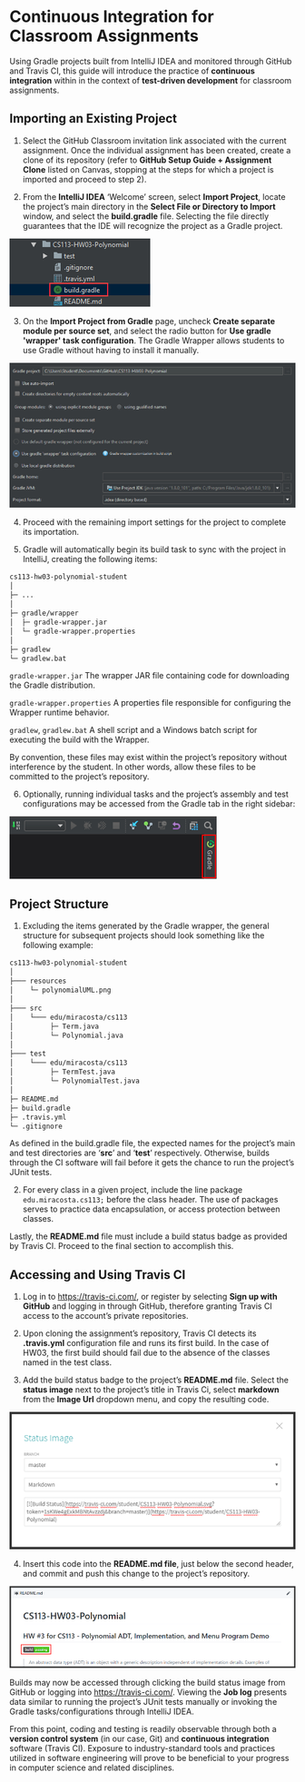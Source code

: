 ﻿# Continuous Integration for Classroom Assignments

Using Gradle projects built from IntelliJ IDEA and monitored through GitHub and Travis CI, this guide will introduce the practice of **continuous integration** within in the context of **test-driven development** for classroom assignments.

## Importing an Existing Project

1. Select the GitHub Classroom invitation link associated with the current assignment. Once the individual assignment has been created, create a clone of its repository (refer to **GitHub Setup Guide + Assignment Clone** listed on Canvas, stopping at the steps for which a project is imported and proceed to step 2).

2. From the **IntelliJ IDEA** ‘Welcome’ screen, select **Import Project**, locate the project’s main directory in the **Select File or Directory to Import** window, and select the **build.gradle** file. Selecting the file directly guarantees that the IDE will recognize the project as a Gradle project.

![build.gradle](images/gradleBuildSelection.png)

3. On the **Import Project from Gradle** page, uncheck **Create separate module per source set**, and select the radio button for **Use gradle 'wrapper' task configuration**. The Gradle Wrapper allows students to use Gradle without having to install it manually.

![Gradle Wrapper](images/gradleWrapperSelection.png)

4. Proceed with the remaining import settings for the project to complete its importation.

5. Gradle will automatically begin its build task to sync with the project in IntelliJ, creating the following items:

```
cs113-hw03-polynomial-student
│
├─ ...
│
├─ gradle/wrapper
│  ├─ gradle-wrapper.jar
│  └─ gradle-wrapper.properties
│
├─ gradlew
└─ gradlew.bat
```

`gradle-wrapper.jar` The wrapper JAR file containing code for downloading the Gradle distribution.

`gradle-wrapper.properties` A properties file responsible for configuring the Wrapper runtime behavior.

`gradlew`, `gradlew.bat` A shell script and a Windows batch script for executing the build with the Wrapper.

By convention, these files may exist within the project’s repository without interference by the student. In other words, allow these files to be committed to the project’s repository. 

6. Optionally, running individual tasks and the project’s assembly and test configurations may be accessed from the Gradle tab in the right sidebar:

![Gradle](images/gradleSidebarTab.png)

## Project Structure

1. Excluding the items generated by the Gradle wrapper, the general structure for subsequent projects should look something like the following example:

```
cs113-hw03-polynomial-student
│
├─── resources
│    └─ polynomialUML.png
│
├─── src
│    └─── edu/miracosta/cs113
│         ├─ Term.java
│         └─ Polynomial.java
│
├─── test
│    └─── edu/miracosta/cs113
│         ├─ TermTest.java
│         └─ PolynomialTest.java
│
├─ README.md
├─ build.gradle
├─ .travis.yml
└─ .gitignore
```

As defined in the build.gradle file, the expected names for the project’s main and test directories are ‘**src**’ and ‘**test**’ respectively. Otherwise, builds through the CI software will fail before it gets the chance to run the project’s JUnit tests. 

2. For every class in a given project, include the line package `edu.miracosta.cs113;` before the class header. The use of packages serves to practice data encapsulation, or access protection between classes.

Lastly, the **README.md** file must include a build status badge as provided by Travis CI. Proceed to the final section to accomplish this.

## Accessing and Using Travis CI

1. Log in to https://travis-ci.com/, or register by selecting **Sign up with GitHub** and logging in through GitHub, therefore granting Travis CI access to the account’s private repositories. 

2. Upon cloning the assignment’s repository, Travis CI detects its **.travis.yml** configuration file and runs its first build. In the case of HW03, the first build should fail due to the absence of the classes named in the test class.

3. Add the build status badge to the project’s **README.md** file. Select the **status image** next to the project’s title in Travis Ci, select **markdown** from the **Image Url** dropdown menu, and copy the resulting code. 

![Status Image Markdown](images/statusImageSelection.png)

4. Insert this code into the **README.md file**, just below the second header, and commit and push this change to the project’s repository. 

![README.md](images/readMeStatus.png)

Builds may now be accessed through clicking the build status image from GitHub or logging into https://travis-ci.com/. Viewing the **Job log** presents data similar to running the project’s JUnit tests manually or invoking the Gradle tasks/configurations through IntelliJ IDEA.

From this point, coding and testing is readily observable through both a **version control system** (in our case, Git) and **continuous integration** software (Travis CI). Exposure to industry-standard tools and practices utilized in software engineering will prove to be beneficial to your progress in computer science and related disciplines. 
